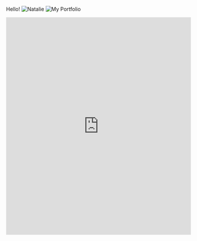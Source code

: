 
Hello!
![Natalie](https://pbs.twimg.com/profile_images/1262767254485286912/4wUwC9Xc_400x400.jpg)
![My Portfolio](https://nataliehm.myportfolio.com)
<iframe title="Lehigh Enrollment Fall 2020" aria-label="chart" id="datawrapper-chart-HR2IL" src="https://datawrapper.dwcdn.net/HR2IL/2/" scrolling="no" frameborder="0" style="width: 0; min-width: 100% !important; border: none;" height="592"></iframe><script type="text/javascript">!function(){"use strict";window.addEventListener("message",(function(a){if(void 0!==a.data["datawrapper-height"])for(var e in a.data["datawrapper-height"]){var t=document.getElementById("datawrapper-chart-"+e)||document.querySelector("iframe[src*='"+e+"']");t&&(t.style.height=a.data["datawrapper-height"][e]+"px")}}))}();
</script>
